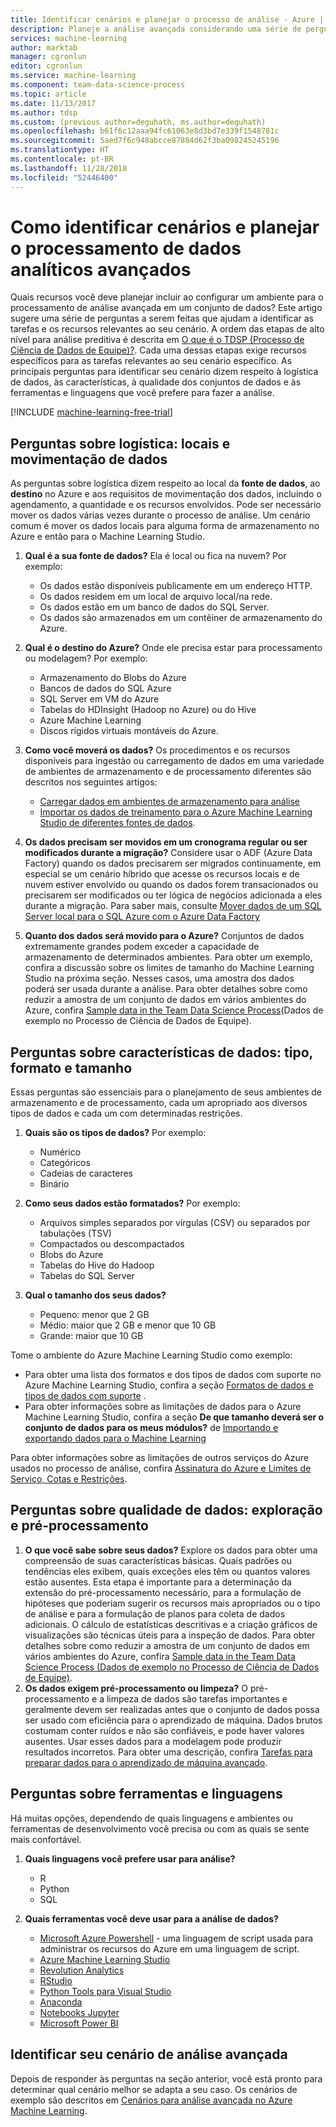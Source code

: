 ```yaml
---
title: Identificar cenários e planejar o processo de análise - Azure | Microsoft Docs
description: Planeje a análise avançada considerando uma série de perguntas importantes.
services: machine-learning
author: marktab
manager: cgronlun
editor: cgronlun
ms.service: machine-learning
ms.component: team-data-science-process
ms.topic: article
ms.date: 11/13/2017
ms.author: tdsp
ms.custom: (previous author=deguhath, ms.author=deguhath)
ms.openlocfilehash: b61f6c12aaa94fc61063e8d3bd7e339f1548781c
ms.sourcegitcommit: 5aed7f6c948abcce87884d62f3ba098245245196
ms.translationtype: HT
ms.contentlocale: pt-BR
ms.lasthandoff: 11/28/2018
ms.locfileid: "52446400"
---
```

# <a name="how-to-identify-scenarios-and-plan-for-advanced-analytics-data-processing"></a>Como identificar cenários e planejar o processamento de dados analíticos avançados
Quais recursos você deve planejar incluir ao configurar um ambiente para o processamento de análise avançada em um conjunto de dados? Este artigo sugere uma série de perguntas a serem feitas que ajudam a identificar as tarefas e os recursos relevantes ao seu cenário. A ordem das etapas de alto nível para análise preditiva é descrita em [O que é o TDSP (Processo de Ciência de Dados de Equipe)?](overview.md). Cada uma dessas etapas exige recursos específicos para as tarefas relevantes ao seu cenário específico. As principais perguntas para identificar seu cenário dizem respeito à logística de dados, às características, à qualidade dos conjuntos de dados e às ferramentas e linguagens que você prefere para fazer a análise.

[!INCLUDE [machine-learning-free-trial](../../../includes/machine-learning-free-trial.md)]

## <a name="logistic-questions-data-locations-and-movement"></a>Perguntas sobre logística: locais e movimentação de dados
As perguntas sobre logística dizem respeito ao local da **fonte de dados**, ao **destino** no Azure e aos requisitos de movimentação dos dados, incluindo o agendamento, a quantidade e os recursos envolvidos. Pode ser necessário mover os dados várias vezes durante o processo de análise. Um cenário comum é mover os dados locais para alguma forma de armazenamento no Azure e então para o Machine Learning Studio.

1. **Qual é a sua fonte de dados?**  Ela é local ou fica na nuvem? Por exemplo: 
   
   * Os dados estão disponíveis publicamente em um endereço HTTP.
   * Os dados residem em um local de arquivo local/na rede.
   * Os dados estão em um banco de dados do SQL Server.
   * Os dados são armazenados em um contêiner de armazenamento do Azure.
2. **Qual é o destino do Azure?**  Onde ele precisa estar para processamento ou modelagem? Por exemplo: 
   
   * Armazenamento do Blobs do Azure
   * Bancos de dados do SQL Azure
   * SQL Server em VM do Azure
   * Tabelas do HDInsight (Hadoop no Azure) ou do Hive
   * Azure Machine Learning
   * Discos rígidos virtuais montáveis do Azure.
3. **Como você moverá os dados?** Os procedimentos e os recursos disponíveis para ingestão ou carregamento de dados em uma variedade de ambientes de armazenamento e de processamento diferentes são descritos nos seguintes artigos:
   
   * [Carregar dados em ambientes de armazenamento para análise](ingest-data.md)
   * [Importar os dados de treinamento para o Azure Machine Learning Studio de diferentes fontes de dados](../studio/import-data.md).
4. **Os dados precisam ser movidos em um cronograma regular ou ser modificados durante a migração?** Considere usar o ADF (Azure Data Factory) quando os dados precisarem ser migrados continuamente, em especial se um cenário híbrido que acesse os recursos locais e de nuvem estiver envolvido ou quando os dados forem transacionados ou precisarem ser modificados ou ter lógica de negócios adicionada a eles durante a migração. Para saber mais, consulte [Mover dados de um SQL Server local para o SQL Azure com o Azure Data Factory](move-sql-azure-adf.md)
5. **Quanto dos dados será movido para o Azure?** Conjuntos de dados extremamente grandes podem exceder a capacidade de armazenamento de determinados ambientes. Para obter um exemplo, confira a discussão sobre os limites de tamanho do Machine Learning Studio na próxima seção. Nesses casos, uma amostra dos dados poderá ser usada durante a análise. Para obter detalhes sobre como reduzir a amostra de um conjunto de dados em vários ambientes do Azure, confira [Sample data in the Team Data Science Process](sample-data.md)(Dados de exemplo no Processo de Ciência de Dados de Equipe).

## <a name="data-characteristics-questions-type-format-and-size"></a>Perguntas sobre características de dados: tipo, formato e tamanho
Essas perguntas são essenciais para o planejamento de seus ambientes de armazenamento e de processamento, cada um apropriado aos diversos tipos de dados e cada um com determinadas restrições.

1. **Quais são os tipos de dados?** Por exemplo:
   
   * Numérico
   * Categóricos
   * Cadeias de caracteres
   * Binário
2. **Como seus dados estão formatados?** Por exemplo:
   
   * Arquivos simples separados por vírgulas (CSV) ou separados por tabulações (TSV)
   * Compactados ou descompactados
   * Blobs do Azure
   * Tabelas do Hive do Hadoop
   * Tabelas do SQL Server
3. **Qual o tamanho dos seus dados?**
   
   * Pequeno: menor que 2 GB
   * Médio: maior que 2 GB e menor que 10 GB
   * Grande: maior que 10 GB

Tome o ambiente do Azure Machine Learning Studio como exemplo:

* Para obter uma lista dos formatos e dos tipos de dados com suporte no Azure Machine Learning Studio, confira a seção [Formatos de dados e tipos de dados com suporte](../studio/import-data.md#data-formats-and-data-types-supported) .
* Para obter informações sobre as limitações de dados para o Azure Machine Learning Studio, confira a seção **De que tamanho deverá ser o conjunto de dados para os meus módulos?** de [Importando e exportando dados para o Machine Learning](../studio/faq.md#machine-learning-studio-questions)

Para obter informações sobre as limitações de outros serviços do Azure usados no processo de análise, confira [Assinatura do Azure e Limites de Serviço, Cotas e Restrições](../../azure-subscription-service-limits.md).

## <a name="data-quality-questions-exploration-and-pre-processing"></a>Perguntas sobre qualidade de dados: exploração e pré-processamento
1. **O que você sabe sobre seus dados?** Explore os dados para obter uma compreensão de suas características básicas. Quais padrões ou tendências eles exibem, quais exceções eles têm ou quantos valores estão ausentes. Esta etapa é importante para a determinação da extensão do pré-processamento necessário, para a formulação de hipóteses que poderiam sugerir os recursos mais apropriados ou o tipo de análise e para a formulação de planos para coleta de dados adicionais. O cálculo de estatísticas descritivas e a criação gráficos de visualizações são técnicas úteis para a inspeção de dados. Para obter detalhes sobre como reduzir a amostra de um conjunto de dados em vários ambientes do Azure, confira [Sample data in the Team Data Science Process (Dados de exemplo no Processo de Ciência de Dados de Equipe)](explore-data.md).
2. **Os dados exigem pré-processamento ou limpeza?**
    O pré-processamento e a limpeza de dados são tarefas importantes e geralmente devem ser realizadas antes que o conjunto de dados possa ser usado com eficiência para o aprendizado de máquina. Dados brutos costumam conter ruídos e não são confiáveis, e pode haver valores ausentes. Usar esses dados para a modelagem pode produzir resultados incorretos. Para obter uma descrição, confira [Tarefas para preparar dados para o aprendizado de máquina avançado](prepare-data.md).

## <a name="tools-and-languages-questions"></a>Perguntas sobre ferramentas e linguagens
Há muitas opções, dependendo de quais linguagens e ambientes ou ferramentas de desenvolvimento você precisa ou com as quais se sente mais confortável.

1. **Quais linguagens você prefere usar para análise?**  
   
   * R
   * Python
   * SQL
2. **Quais ferramentas você deve usar para a análise de dados?**
   
   * [Microsoft Azure Powershell](/powershell/azure/overview) - uma linguagem de script usada para administrar os recursos do Azure em uma linguagem de script.
   * [Azure Machine Learning Studio](../studio/what-is-ml-studio.md)
   * [Revolution Analytics](https://www.microsoft.com/sql-server/machinelearningserver)
   * [RStudio](http://www.rstudio.com)
   * [Python Tools para Visual Studio](https://aka.ms/ptvsdocs)
   * [Anaconda](https://www.continuum.io/why-anaconda)
   * [Notebooks Jupyter](http://jupyter.org/)
   * [Microsoft Power BI](https://powerbi.microsoft.com)

## <a name="identify-your-advanced-analytics-scenario"></a>Identificar seu cenário de análise avançada
Depois de responder às perguntas na seção anterior, você está pronto para determinar qual cenário melhor se adapta a seu caso. Os cenários de exemplo são descritos em [Cenários para análise avançada no Azure Machine Learning](plan-sample-scenarios.md).

